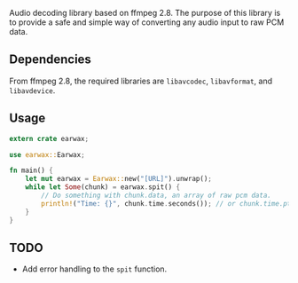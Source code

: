 Audio decoding library based on ffmpeg 2.8. The purpose of this library is
to provide a safe and simple way of converting any audio input to raw PCM data.

## Dependencies

From ffmpeg 2.8, the required libraries are `libavcodec`, `libavformat`, and `libavdevice`.

## Usage

```rust
extern crate earwax;

use earwax::Earwax;

fn main() {
    let mut earwax = Earwax::new("[URL]").unwrap();
    while let Some(chunk) = earwax.spit() {
        // Do something with chunk.data, an array of raw pcm data.
        println!("Time: {}", chunk.time.seconds()); // or chunk.time.pts().
    }
}
```

## TODO

* Add error handling to the `spit` function.
